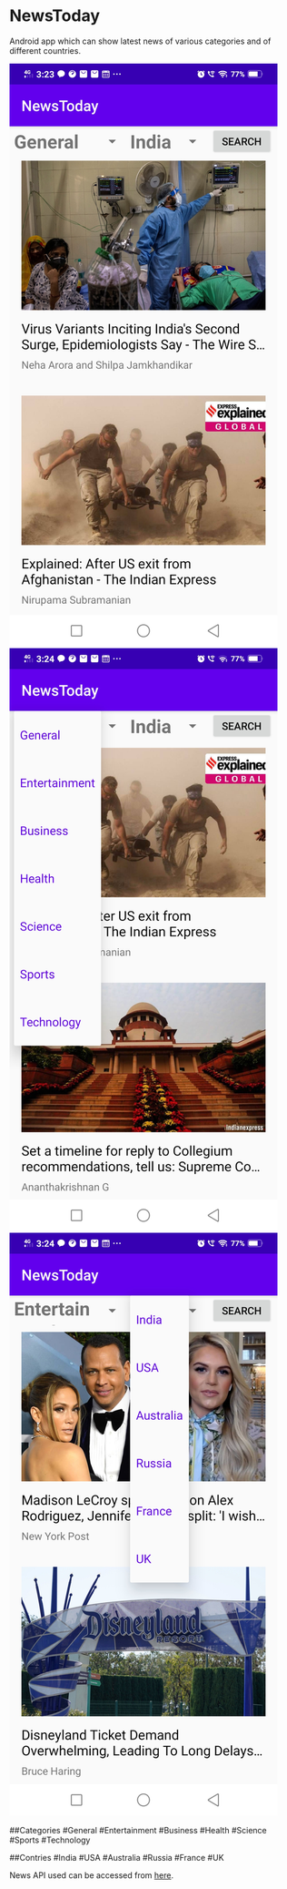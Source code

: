 # NewsToday
Android app which can show latest news of various categories and of different countries.

![app ui](https://github.com/pebblestack/NewsToday/blob/main/Assets/Screenshots/Screenshot_20210416_152353.jpg)
![categories](https://github.com/pebblestack/NewsToday/blob/main/Assets/Screenshots/Screenshot_20210416_152413.jpg)
![countries](https://github.com/pebblestack/NewsToday/blob/main/Assets/Screenshots/Screenshot_20210416_152455.jpg)

##Categories
#General
#Entertainment
#Business
#Health
#Science
#Sports
#Technology

##Contries
#India
#USA
#Australia
#Russia
#France
#UK

News API used can be accessed from [here](https://saurav.tech/NewsAPI/).
